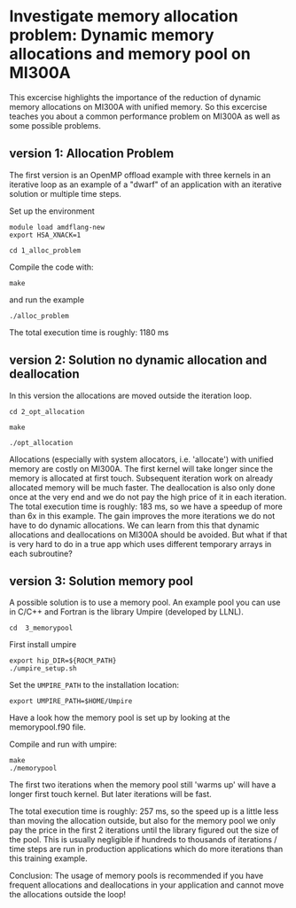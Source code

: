 # Investigate memory allocation problem: Dynamic memory allocations and memory pool on MI300A
This excercise highlights the importance of the reduction of dynamic memory allocations on MI300A 
with unified memory. So this excercise teaches you about a common performance problem on MI300A as 
well as some possible problems.

## version 1: Allocation Problem
The first version is an OpenMP offload example with three kernels in an iterative loop as an example of a "dwarf" of an application with an iterative solution or multiple time steps.

Set up the environment

```
module load amdflang-new
export HSA_XNACK=1
```

```
cd 1_alloc_problem
```
Compile the code with:
```
make
```
and run the example
```
./alloc_problem
```
The total execution time is roughly: 1180 ms

## version 2: Solution no dynamic allocation and deallocation
In this version the allocations are moved outside the iteration loop.
```
cd 2_opt_allocation
```
```
make
```
```
./opt_allocation
```
Allocations (especially with system allocators, i.e. 'allocate') with unified memory are costly on MI300A. The first kernel will take longer since the memory is allocated at first touch. Subsequent iteration work on already allocated memory will be much faster. The deallocation is also only done once at the very end and we do not pay the high price of it in each iteration. 
The total execution time is roughly: 183 ms, so we have a speedup of more than 6x in this example. The gain improves the more iterations we do not have to do dynamic allocations.
We can learn from this that dynamic allocations and deallocations on MI300A should be avoided. 
But what if that is very hard to do in a true app which uses different temporary arrays in each subroutine?

## version 3: Solution memory pool
A possible solution is to use a memory pool. An example pool you can use in C/C++ and Fortran is the library Umpire (developed by LLNL).
```
cd  3_memorypool
```

First install umpire
```
export hip_DIR=${ROCM_PATH}
./umpire_setup.sh
```

Set the `UMPIRE_PATH` to the installation location:
```
export UMPIRE_PATH=$HOME/Umpire
```

Have a look how the memory pool is set up by looking at the memorypool.f90 file.

Compile and run with umpire:

```
make
./memorypool
```

The first two iterations when the memory pool still 'warms up' will have a longer first touch kernel. But later iterations will be fast.

The total execution time is roughly: 257 ms, so the speed up is a little less than moving the allocation outside, but also for the memory pool we only pay the price in the first 2 iterations until the library figured out the size of the pool. This is usually negligible if hundreds to thousands of iterations / time steps are run in production applications which do more iterations than this training example.

Conclusion: The usage of memory pools is recommended if you have frequent allocations and deallocations in your application and cannot move the allocations outside the loop!

